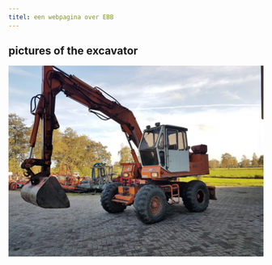 ```yaml
---
titel: een webpagina over EBB
---
```

## pictures of the excavator

![de excavator](20191102_150556.jpg)
